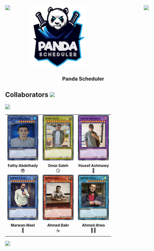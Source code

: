 
<div style="display: flex; justify-content: space-between;">
  <img src="https://github.com/AhmedBakrXI/Panda-Scheduler/assets/114930002/05b07571-a558-43c5-ac40-fb0be0415860" width="22%" style="margin-right: 20px;">
  <a href="https://github.com/AhmedBakrXI/Panda-Scheduler">
    <img src="https://github.com/AhmedBakrXI/Panda-Scheduler/blob/main/src%2Fmain%2Fresources%2Fcom%2Fos%2Fcpu_scheduler%2Fassets%2Flogo.png" width="50%">
  </a>
  <img src="https://github.com/AhmedBakrXI/Panda-Scheduler/assets/114930002/05b07571-a558-43c5-ac40-fb0be0415860" width="22%">
</div>



<h3 align="center"> Panda Scheduler </h3>


<h2>Collaborators <img src="https://user-images.githubusercontent.com/74038190/214644145-264f4759-7633-441e-9d67-d8dda9d50d26.gif" width="70"></h2>
<img src="https://user-images.githubusercontent.com/74038190/212284100-561aa473-3905-4a80-b561-0d28506553ee.gif">
<table align="center">
  <tbody>
    <tr>
      <td align="center" valign="top" width="33.33%"><a href="https://github.com/FathyAbdlhady"><img src="https://github.com/AhmedBakrXI/Panda-Scheduler/blob/main/src/main/resources/com/os/cpu_scheduler/cards/FATHY%20ABDELHADY.jpeg" width="100px;" alt="Fathy"/><br /><sub><b>Fathy Abdelhady</b></sub></a><br />😎</td>
      <td align="center" valign="top" width="33.33%"><a href="https://github.com/MrMariodude"><img src="https://github.com/AhmedBakrXI/Panda-Scheduler/blob/main/src/main/resources/com/os/cpu_scheduler/cards/OMAR%20SALEH.jpeg" width="100px;" alt="OS"/><br /><sub><b>Omar Saleh</b></sub></a><br />😏</td>
      <td align="center" valign="top" width="33.33%"><a href="https://github.com/youssefashmawy"><img src="https://github.com/AhmedBakrXI/Panda-Scheduler/blob/main/src/main/resources/com/os/cpu_scheduler/cards/YOUSEF%20ASHMAWY.jpeg" width="100px;" alt="Ashmawy"/><br /><sub><b>Yousef Ashmawy</b></sub></a><br />🐍</td>
    </tr>
    <tr>
      <td align="center" valign="top" width="33.33%"><a href="https://github.com/waelmarwan7"><img src="https://github.com/AhmedBakrXI/Panda-Scheduler/blob/main/src/main/resources/com/os/cpu_scheduler/cards/MARWAN%20WAEL.jpeg" width="100px;" alt="Marwan Wael"/><br /><sub><b>Marwan Wael</b></sub></a><br />🤨</td>
      <td align="center" valign="top" width="33.33%"><a href="https://github.com/AhmedBakrXI"><img src="https://github.com/AhmedBakrXI/Panda-Scheduler/blob/main/src/main/resources/com/os/cpu_scheduler/cards/AHMED%20BAKR.jpeg" width="100px;" alt="Bakr"/><br /><sub><b>Ahmed Bakr</b></sub></a><br />☕</td>
      <td align="center" valign="top" width="33.33%"><a href="https://github.com/Deadreyo"><img src="https://github.com/AhmedBakrXI/Panda-Scheduler/blob/main/src/main/resources/com/os/cpu_scheduler/cards/AHMED%20ATWA.jpeg" width="100px;" alt="Atwa"/><br /><sub><b>Ahmed Atwa</b></sub></a><br />🐱‍👤</td>
    </tr>
  </tbody>
</table>
<img src="https://user-images.githubusercontent.com/74038190/212284100-561aa473-3905-4a80-b561-0d28506553ee.gif">
